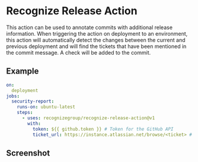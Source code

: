 # Recognize Release Action

This action can be used to annotate commits with additional release information. When triggering the action on deployment
to an environment, this action will automatically detect the changes between the current and previous deployment
and will find the tickets that have been mentioned in the commit message. A check will be added to the commit.

## Example
```yaml
on:
  deployment
jobs:
  security-report:
    runs-on: ubuntu-latest
    steps:
      - uses: recognizegroup/recognize-release-action@v1
        with:
          token: ${{ github.token }} # Token for the GitHub API
          ticket_url: https://instance.atlassian.net/browse/<ticket> # Optional ticket URL, used to convert tickets to links
```

## Screenshot
